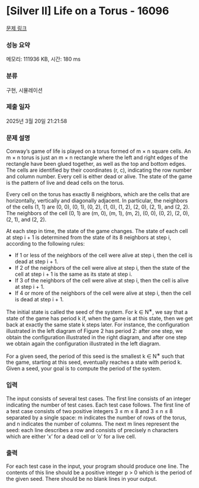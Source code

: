 # [Silver II] Life on a Torus - 16096 

[문제 링크](https://www.acmicpc.net/problem/16096) 

### 성능 요약

메모리: 111936 KB, 시간: 180 ms

### 분류

구현, 시뮬레이션

### 제출 일자

2025년 3월 20일 21:21:58

### 문제 설명

<p>Conway’s game of life is played on a torus formed of m × n square cells. An m × n torus is just an m × n rectangle where the left and right edges of the rectangle have been glued together, as well as the top and bottom edges. The cells are identified by their coordinates (r, c), indicating the row number and column number. Every cell is either dead or alive. The state of the game is the pattern of live and dead cells on the torus.</p>

<p>Every cell on the torus has exactly 8 neighbors, which are the cells that are horizontally, vertically and diagonally adjacent. In particular, the neighbors of the cells (1, 1) are (0, 0), (0, 1), (0, 2), (1, 0), (1, 2), (2, 0), (2, 1), and (2, 2). The neighbors of the cell (0, 1) are (m, 0), (m, 1), (m, 2), (0, 0), (0, 2), (2, 0), (2, 1), and (2, 2).</p>

<p>At each step in time, the state of the game changes. The state of each cell at step i + 1 is determined from the state of its 8 neighbors at step i, according to the following rules:</p>

<ul>
	<li>If 1 or less of the neighbors of the cell were alive at step i, then the cell is dead at step i + 1.</li>
	<li>If 2 of the neighbors of the cell were alive at step i, then the state of the cell at step i + 1 is the same as its state at step i.</li>
	<li>If 3 of the neighbors of the cell were alive at step i, then the cell is alive at step i + 1.</li>
	<li>If 4 or more of the neighbors of the cell were alive at step i, then the cell is dead at step i + 1.</li>
</ul>

<p>The initial state is called the seed of the system. For k ∈ N<sup>∗</sup>, we say that a state of the game has period k if, when the game is at this state, then we get back at exactly the same state k steps later. For instance, the configuration illustrated in the left diagram of Figure 2 has period 2: after one step, we obtain the configuration illustrated in the right diagram, and after one step we obtain again the configuration illustrated in the left diagram.</p>

<p>For a given seed, the period of this seed is the smallest k ∈ N<sup>∗</sup> such that the game, starting at this seed, eventually reaches a state with period k. Given a seed, your goal is to compute the period of the system.</p>

### 입력 

 <p>The input consists of several test cases. The first line consists of an integer indicating the number of test cases. Each test case follows. The first line of a test case consists of two positive integers 3 ≤ m ≤ 8 and 3 ≤ n ≤ 8 separated by a single space: m indicates the number of rows of the torus, and n indicates the number of columns. The next m lines represent the seed: each line describes a row and consists of precisely n characters which are either ’x’ for a dead cell or ’o’ for a live cell.</p>

### 출력 

 <p>For each test case in the input, your program should produce one line. The contents of this line should be a positive integer p > 0 which is the period of the given seed. There should be no blank lines in your output.</p>

